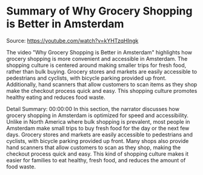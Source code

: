 # Summary of Why Grocery Shopping is Better in Amsterdam

Source: https://youtube.com/watch?v=kYHTzqHIngk

The video "Why Grocery Shopping is Better in Amsterdam" highlights how grocery shopping is more convenient and accessible in Amsterdam. The shopping culture is centered around making smaller trips for fresh food, rather than bulk buying. Grocery stores and markets are easily accessible to pedestrians and cyclists, with bicycle parking provided up front. Additionally, hand scanners that allow customers to scan items as they shop make the checkout process quick and easy. This shopping culture promotes healthy eating and reduces food waste.

Detail Summary: 
00:00:00
In this section, the narrator discusses how grocery shopping in Amsterdam is optimized for speed and accessibility. Unlike in North America where bulk shopping is prevalent, most people in Amsterdam make small trips to buy fresh food for the day or the next few days. Grocery stores and markets are easily accessible to pedestrians and cyclists, with bicycle parking provided up front. Many shops also provide hand scanners that allow customers to scan as they shop, making the checkout process quick and easy. This kind of shopping culture makes it easier for families to eat healthy, fresh food, and reduces the amount of food waste.

